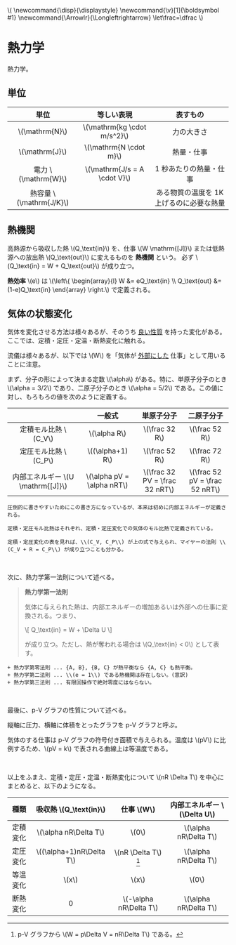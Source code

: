 \\(
    \newcommand{\disp}{\displaystyle}
    \newcommand{\v}[1]{\boldsymbol #1}
    \newcommand{\Arrowlr}{\Longleftrightarrow}
    \let\frac=\dfrac
\\)

# 熱力学

熱力学。

## 単位

|単位|等しい表現|表すもの|
|:-:|:-:|:-:|
|\\(\mathrm{N}\\)|\\(\mathrm{kg \cdot m/s^2}\\)|力の大きさ|
|\\(\mathrm{J}\\)|\\(\mathrm{N \cdot m}\\)|熱量・仕事|
|電力 \\(\mathrm{W}\\)|\\(\mathrm{J/s = A \cdot V}\\)|1 秒あたりの熱量・仕事|
|熱容量 \\(\mathrm{J/K}\\)||ある物質の温度を 1K 上げるのに必要な熱量|

## 熱機関

高熱源から吸収した熱 \\(Q_\text{in}\\) を、仕事 \\(W \mathrm{[J]}\\) または低熱源への放出熱 \\(Q_\text{out}\\) に変えるものを **熱機関** という。
必ず \\(Q_\text{in} = W + Q_\text{out}\\) が成り立つ。

**熱効率** \\(e\\) は \\(\left\\{ \begin{array}{l} W &= eQ_\text{in} \\\\ Q_\text{out} &= (1-e)Q_\text{in} \end{array} \right.\\) で定義される。

## 気体の状態変化

気体を変化させる方法は様々あるが、そのうち <u>良い性質</u> を持った変化がある。ここでは、定積・定圧・定温・断熱変化に触れる。

流儀は様々あるが、以下では \\(W\\) を「気体が <u>外部にした</u> 仕事」として用いることに注意。

まず、分子の形によって決まる定数 \\(\alpha\\) がある。特に、単原子分子のとき \\(\alpha = 3/2\\) であり、二原子分子のとき \\(\alpha = 5/2\\) である。この値に対し、もろもろの値を次のように定義する。

||一般式|単原子分子|二原子分子|
|:-:|:-:|:-:|:-:|
|定積モル比熱 \\(C_V\\)|\\(\alpha R\\)|\\(\frac 32 R\\)|\\(\frac 52 R\\)|
|定圧モル比熱 \\(C_P\\)|\\((\alpha+1) R\\)|\\(\frac 52 R\\)|\\(\frac 72 R\\)|
|内部エネルギー \\(U \mathrm{[J]}\\)|\\(\alpha pV = \alpha nRT\\)|\\(\frac 32 PV = \frac 32 nRT\\)|\\(\frac 52 pV = \frac 52 nRT\\)|

```admonish note title="定義の順番"
圧倒的に書きやすいためにこの書き方になっているが、本来は初めに内部エネルギーが定義される。

定積・定圧モル比熱はそれぞれ、定積・定圧変化での気体のモル比熱で定義されている。

定積・定圧変化の表を見れば、\\(C_V, C_P\\) が上の式で与えられ、マイヤーの法則 \\(C_V + R = C_P\\) が成り立つことも分かる。
```

<br>

次に、熱力学第一法則について述べる。

> **熱力学第一法則**
> 
> 気体に与えられた熱は、内部エネルギーの増加あるいは外部への仕事に変換される。つまり、
> 
> \\[
>     Q_\text{in} = W + \Delta U
> \\]
> 
> が成り立つ。ただし、熱が奪われる場合は \\(Q_\text{in} < 0\\) として表す。

```admonish note title="熱力学の法則・その他"
+ 熱力学第零法則 ... {A, B}, {B, C} が熱平衡なら {A, C} も熱平衡。
+ 熱力学第二法則 ... \\(e = 1\\) である熱機関は存在しない。(意訳)
+ 熱力学第三法則 ... 有限回操作で絶対零度にはならない。
```

<br>

最後に、p-V グラフの性質について述べる。

縦軸に圧力、横軸に体積をとったグラフを p-V グラフと呼ぶ。

気体のする仕事は p-V グラフの符号付き面積で与えられる。温度は \\(pV\\) に比例するため、\\(pV = k\\) で表される曲線上は等温度である。

<br>

以上をふまえ、定積・定圧・定温・断熱変化について \\(nR \Delta T\\) を中心にまとめると、以下のようになる。

|種類|吸収熱 \\(Q_\text{in}\\)|仕事 \\(W\\)|内部エネルギー \\(\Delta U\\)|
|:-:|:-:|:-:|:-:|
|定積変化|\\(\alpha nR\Delta T\\)|\\(0\\)|\\(\alpha nR\Delta T\\)|
|定圧変化|\\((\alpha+1)nR\Delta T\\)|\\(nR \Delta T\\) [^1]|\\(\alpha nR\Delta T\\)|
|等温変化|\\(x\\)|\\(x\\)|\\(0\\)|
|断熱変化|0|\\(-\alpha nR\Delta T\\)|\\(\alpha nR\Delta T\\)|

[^1]: p-V グラフから \\(W = p\Delta V = nR\Delta T\\) である。
